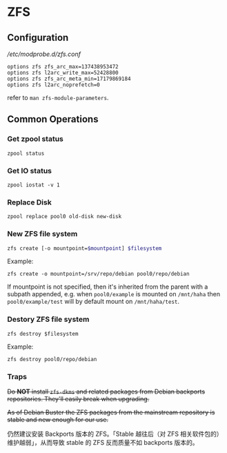 # ZFS

## Configuration

*/etc/modprobe.d/zfs.conf*

```
options zfs zfs_arc_max=137438953472
options zfs l2arc_write_max=52428800
options zfs zfs_arc_meta_min=17179869184
options zfs l2arc_noprefetch=0
```

refer to `man zfs-module-parameters`.

## Common Operations

### Get zpool status

```shell
zpool status
```

### Get IO status

```shell
zpool iostat -v 1
```

### Replace Disk

```shell
zpool replace pool0 old-disk new-disk
```

### New ZFS file system

```sh
zfs create [-o mountpoint=$mountpoint] $filesystem
```

Example:

```shell
zfs create -o mountpoint=/srv/repo/debian pool0/repo/debian
```

If mountpoint is not specified, then it's inherited from the parent with a subpath appended, e.g. when `pool0/example` is mounted on `/mnt/haha` then `pool0/example/test` will by default mount on `/mnt/haha/test`.

### Destory ZFS file system

```shell
zfs destroy $filesystem
```

Example:

```shell
zfs destroy pool0/repo/debian
```

### Traps

<del>Do **NOT** install `zfs-dkms` and related packages from Debian backports repositories. They'll easily break when upgrading.</del>

<del>As of Debian Buster the ZFS packages from the mainstream repository is stable and new enough for our use.</del>

仍然建议安装 Backports 版本的 ZFS。「Stable 越往后（对 ZFS 相关软件包的）维护越弱」，从而导致 stable 的 ZFS 反而质量不如 backports 版本的。